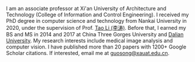 I am an associate professor at Xi'an University of Architecture and Technology (College of Information and Control Engineering).
I received my PhD degree in computer science and technology from Nankai University in 2020, under the supervision of Prof. [Tao Li (李涛)](https://ics.nankai.edu.cn). Before that, I earned my BS and MS in 2014 and 2017 at China Three Gorges University and [Dalian University](http://adic.dlu.edu.cn).
My research interests include medical image analysis and computer vision. I have published more than 20 papers with 1200+ Google Scholar citations. If interested, email me at [guosong@xauat.edu.cn](mailto:guosong@xauat.edu.cn).
